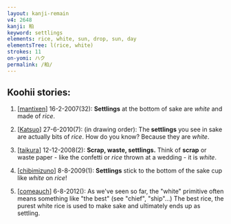 ```yaml
---
layout: kanji-remain
v4: 2648
kanji: 粕
keyword: settlings
elements: rice, white, sun, drop, sun, day
elementsTree: l(rice, white)
strokes: 11
on-yomi: ハク
permalink: /粕/
---
```


## Koohii stories: 

1) [<a href="http://kanji.koohii.com/profile/mantixen">mantixen</a>] 16-2-2007(32): <strong>Settlings</strong> at the bottom of sake are <em>white</em> and made of <em>rice</em>.

2) [<a href="http://kanji.koohii.com/profile/Katsuo">Katsuo</a>] 27-6-2010(7): (in drawing order): The<strong> settlings</strong> you see in sake are actually bits of <em>rice</em>. How do you know? Because they are <em>white</em>.

3) [<a href="http://kanji.koohii.com/profile/taikura">taikura</a>] 12-12-2008(2): <strong>Scrap, waste,<strong> settlings</strong>.</strong> Think of <strong>scrap</strong> or waste paper - like the confetti or <em>rice</em> thrown at a wedding - it is <em>white</em>.

4) [<a href="http://kanji.koohii.com/profile/chibimizuno">chibimizuno</a>] 8-8-2009(1): <strong>Settlings</strong> stick to the bottom of the sake cup like <em>white</em> on <em>rice</em>!

5) [<a href="http://kanji.koohii.com/profile/comeauch">comeauch</a>] 6-8-2012(): As we&#039;ve seen so far, the &quot;white&quot; primitive often means something like &quot;the best&quot; (see &quot;chief&quot;, &quot;ship&quot;...) The best rice, the purest white rice is used to make sake and ultimately ends up as settling.

